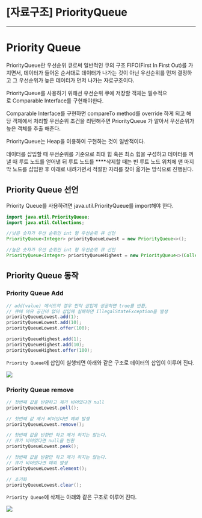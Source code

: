 # [자료구조] PriorityQueue

---

# Priority Queue

PriorityQueue란 우선순위 큐로써 일반적인 큐의 구조 FIFO(First In First Out)를 가지면서, 데이터가 들어온 순서대로 데이터가 나가는 것이 아닌 우선순위를 먼저 결정하고 그 우선순위가 높은 데이터가 먼저 나가는 자료구조이다.

PriorityQueue를 사용하기 위해선 우선순위 큐에 저장할 객체는 필수적으로 Comparable Interface를 구현해야한다.

Comparable Interface를 구현하면 compareTo method를 override 하게 되고 해당 객체에서 처리할 우선순위 조건을 리턴해주면 PriorityQueue 가 알아서 우선순위가 높은 객체를 추출 해준다.

PriorityQueue는 Heap을 이용하여 구현하는 것이 일반적이다.

데이터를 삽입할 때 우선순위를 기준으로 최대 힙 혹은 최소 힙을 구성하고 데이터를 꺼낼 때 루트 노드를 얻어낸 뒤 루트 노드를 ****삭제할 때는 빈 루트 노드 위치에 맨 마지막 노드를 삽입한 후 아래로 내려가면서 적절한 자리를 찾아 옮기는 방식으로 진행된다.

## Priority Queue 선언

Priority Queue를 사용하려면 java.util.PriorityQueue를 import해야 한다.

```java
import java.util.PriorityQueue;
import java.util.Collections;

//낮은 숫자가 우선 순위인 int 형 우선순위 큐 선언
PriorityQueue<Integer> priorityQueueLowest = new PriorityQueue<>();

//높은 숫자가 우선 순위인 int 형 우선순위 큐 선언
PriorityQueue<Integer> priorityQueueHighest = new PriorityQueue<>(Collections.reverseOrder());
```

## Priority Queue 동작

### Priority Queue Add

```java
// add(value) 메서드의 경우 만약 삽입에 성공하면 true를 반환,
// 큐에 여유 공간이 없어 삽입에 실패하면 IllegalStateException을 발생
priorityQueueLowest.add(1);
priorityQueueLowest.add(10);
priorityQueueLowest.offer(100);

priorityQueueHighest.add(1);
priorityQueueHighest.add(10);
priorityQueueHighest.offer(100);
```

`Priority Queue`에 삽입이 실행되면 아래와 같은 구조로 데이터의 삽입이 이루어 진다.

<img src="https://github.com/GYEONGDONGBAEK/study/assets/122242439/51f80b2b-a953-44f2-bf6c-267a684c8d79">

### Priority Queue remove

```java
// 첫번째 값을 반환하고 제거 비어있다면 null
priorityQueueLowest.poll();

// 첫번째 값 제거 비어있다면 예외 발생
priorityQueueLowest.remove();

// 첫번째 값을 반환만 하고 제거 하지는 않는다.
// 큐가 비어있다면 null을 반환
priorityQueueLowest.peek();

// 첫번째 값을 반환만 하고 제거 하지는 않는다.
// 큐가 비어있다면 예외 발생
priorityQueueLowest.element();

// 초기화
priorityQueueLowest.clear();
```

`Priority Queue`에 삭제는 아래와 같은 구조로 이루어 진다.

<img src="https://github.com/GYEONGDONGBAEK/study/assets/122242439/80dd767d-4023-43fd-8d26-cf313a5a840e">